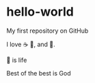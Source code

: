 # hello-world
My first repository on GitHub

I love :coffee: :pizza:, and :dancer:.

:football: is life

Best of the best is God
